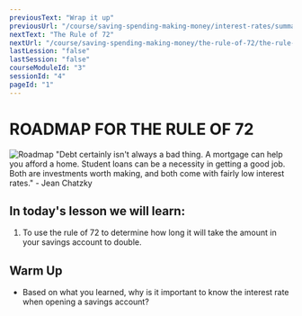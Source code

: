 ```yaml
---
previousText: "Wrap it up"
previousUrl: "/course/saving-spending-making-money/interest-rates/summary"
nextText: "The Rule of 72"
nextUrl: "/course/saving-spending-making-money/the-rule-of-72/the-rule-of-72"
lastLession: "false"
lastSession: "false"
courseModuleId: "3"
sessionId: "4"
pageId: "1"
---
```



# ROADMAP FOR THE RULE OF 72

![Roadmap](/assets/img/roadmap.png)
<sparkle-character-intro class="shift-up-overlap" position="right" character="jen">
"Debt certainly isn't always a bad thing. A mortgage can help you afford a home. Student loans can be a necessity in getting a good job. Both are investments worth making, and both come with fairly low interest rates." - Jean Chatzky
</sparkle-character-intro>

## In today's lesson we will learn:

1. To use the rule of 72 to determine how long it will take the amount in your savings account to double.

## Warm Up
- Based on what you learned, why is it important to know the interest rate when opening a savings account?
